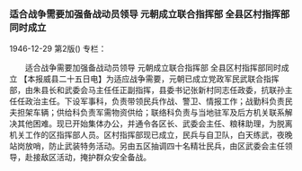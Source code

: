 ### 适合战争需要加强备战动员领导  元朝成立联合指挥部  全县区村指挥部同时成立

1946-12-29
第2版()
专栏：

　　适合战争需要加强备战动员领导
    元朝成立联合指挥部
    全县区村指挥部同时成立
    【本报威县二十五日电】为适应战争需要，元朝已成立党政军民武联合指挥部，由朱县长和武委会马主任任正副指挥，县委书记张新村同志任政委，抗联孙主任任政治主任。下设军事科，负责带领民兵作战、警卫、情报工作；战勤科负责民夫担架车辆；供给科负责军需物资供给；联络科负责与当地驻军及后方机关联系解决其他困难。现已开始集体办公，并通令各区长、武委会主任、粮秣助理，为脱离机关工作的区指挥部人员。区村指挥部现已成立，民兵与自卫队，白天练武，夜晚站岗放哨，防止武装特务活动。另由五区抽调四十名精壮民兵，由区武委会主任领导，赴接敌区活动，掩护群众安全备战。
